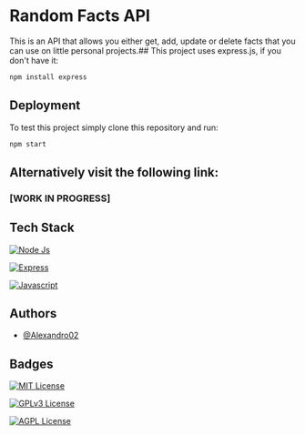 # Random Facts API

This is an API that allows you either get, add, update or delete facts that you can use on little personal projects.## This project uses express.js, if you don't have it:
```bash
npm install express
```
## Deployment

To test this project simply clone this repository and run:
```bash
npm start
```

## Alternatively visit the following link: 
### [WORK IN PROGRESS]

## Tech Stack

[![Node Js](https://img.shields.io/badge/Node.js-43853D?style=for-the-badge&logo=node.js&logoColor=white)](https://www.google.com)

[![Express](https://img.shields.io/badge/Express.js-404D59?style=for-the-badge)](https://www.google.com)

[![Javascript](https://img.shields.io/badge/JavaScript-F7DF1E?style=for-the-badge&logo=javascript&logoColor=black)](https://www.google.com)

## Authors

- [@Alexandro02](https://github.com/Alexandro02)


## Badges

[![MIT License](https://img.shields.io/badge/License-MIT-green.svg)](https://choosealicense.com/licenses/mit/)

[![GPLv3 License](https://img.shields.io/badge/License-GPL%20v3-yellow.svg)](https://opensource.org/licenses/)

[![AGPL License](https://img.shields.io/badge/license-AGPL-blue.svg)](http://www.gnu.org/licenses/agpl-3.0)

